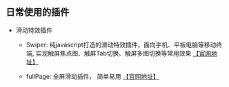 ## 日常使用的插件

* 滑动特效插件

  - Swiper: 纯javascript打造的滑动特效插件，面向手机、平板电脑等移动终端, 实现触屏焦点图、触屏Tab切换、触屏多图切换等常用效果
    [【官网地址】](http://www.swiper.com.cn/)
  
  - fullPage: 全屏滑动插件， 简单易用 [【官网地址】](http://alvarotrigo.com/fullPage/#secondPage)
